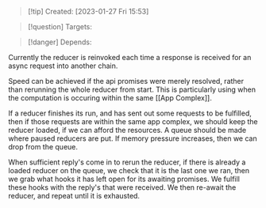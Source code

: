 
>[!tip] Created: [2023-01-27 Fri 15:53]

>[!question] Targets: 

>[!danger] Depends: 

Currently the reducer is reinvoked each time a response is received for an async request into another chain.

Speed can be achieved if the api promises were merely resolved, rather than rerunning the whole reducer from start.  This is particularly using when the computation is occuring within the same [[App Complex]].

If a reducer finishes its run, and has sent out some requests to be fulfilled, then if those requests are within the same app complex, we should keep the reducer loaded, if we can afford the resources.  A queue should be made where paused reducers are put.  If memory pressure increases, then we can drop from the queue.

When sufficient reply's come in to rerun the reducer, if there is already a loaded reducer on the queue, we check that it is the last one we ran, then we grab what hooks it has left open for its awaiting promises.  We fulfill these hooks with the reply's that were received.  We then re-await the reducer, and repeat until it is exhausted.



